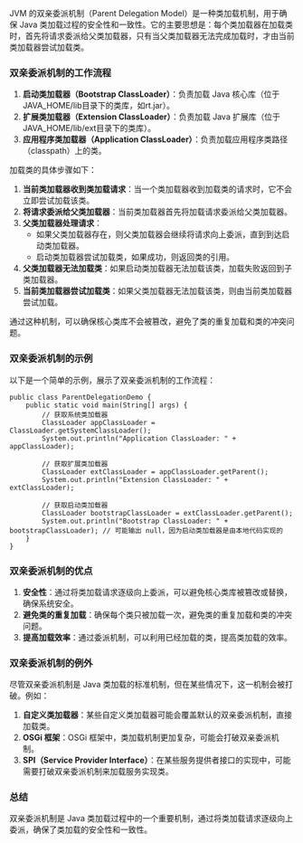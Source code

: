 JVM 的双亲委派机制（Parent Delegation Model）是一种类加载机制，用于确保 Java 类加载过程的安全性和一致性。它的主要思想是：每个类加载器在加载类时，首先将请求委派给父类加载器，只有当父类加载器无法完成加载时，才由当前类加载器尝试加载类。
### 双亲委派机制的工作流程

1. **启动类加载器（Bootstrap ClassLoader）**：负责加载 Java 核心库（位于JAVA_HOME/lib目录下的类库，如rt.jar）。
2. **扩展类加载器（Extension ClassLoader）**：负责加载 Java 扩展库（位于JAVA_HOME/lib/ext目录下的类库）。
3. **应用程序类加载器（Application ClassLoader）**：负责加载应用程序类路径（classpath）上的类。

加载类的具体步骤如下：

1. **当前类加载器收到类加载请求**：当一个类加载器收到加载类的请求时，它不会立即尝试加载该类。
2. **将请求委派给父类加载器**：当前类加载器首先将加载请求委派给父类加载器。
3. **父类加载器处理请求**：
   - 如果父类加载器存在，则父类加载器会继续将请求向上委派，直到到达启动类加载器。
   - 启动类加载器尝试加载类，如果成功，则返回类的引用。
4. **父类加载器无法加载类**：如果启动类加载器无法加载该类，加载失败返回到子类加载器。
5. **当前类加载器尝试加载类**：如果父类加载器无法加载该类，则由当前类加载器尝试加载。

通过这种机制，可以确保核心类库不会被篡改，避免了类的重复加载和类的冲突问题。
### 双亲委派机制的示例
以下是一个简单的示例，展示了双亲委派机制的工作流程：
```
public class ParentDelegationDemo {
    public static void main(String[] args) {
        // 获取系统类加载器
        ClassLoader appClassLoader = ClassLoader.getSystemClassLoader();
        System.out.println("Application ClassLoader: " + appClassLoader);

        // 获取扩展类加载器
        ClassLoader extClassLoader = appClassLoader.getParent();
        System.out.println("Extension ClassLoader: " + extClassLoader);

        // 获取启动类加载器
        ClassLoader bootstrapClassLoader = extClassLoader.getParent();
        System.out.println("Bootstrap ClassLoader: " + bootstrapClassLoader); // 可能输出 null，因为启动类加载器是由本地代码实现的
    }
}
```
### 双亲委派机制的优点

1. **安全性**：通过将类加载请求逐级向上委派，可以避免核心类库被篡改或替换，确保系统安全。
2. **避免类的重复加载**：确保每个类只被加载一次，避免类的重复加载和类的冲突问题。
3. **提高加载效率**：通过委派机制，可以利用已经加载的类，提高类加载的效率。
### 双亲委派机制的例外
尽管双亲委派机制是 Java 类加载的标准机制，但在某些情况下，这一机制会被打破。例如：

1. **自定义类加载器**：某些自定义类加载器可能会覆盖默认的双亲委派机制，直接加载类。
2. **OSGi 框架**：OSGi 框架中，类加载机制更加复杂，可能会打破双亲委派机制。
3. **SPI（Service Provider Interface）**：在某些服务提供者接口的实现中，可能需要打破双亲委派机制来加载服务实现类。
### 总结
双亲委派机制是 Java 类加载过程中的一个重要机制，通过将类加载请求逐级向上委派，确保了类加载的安全性和一致性。
